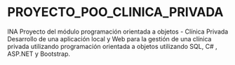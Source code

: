 # PROYECTO_POO_CLINICA_PRIVADA
INA Proyecto del módulo programación orientada a objetos - Clínica Privada
Desarrollo de una aplicación local y Web para la gestión de una clínica privada utilizando programación orientada a objetos utilizando SQL, C# , ASP.NET y Bootstrap.
